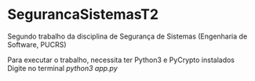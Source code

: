 # SegurancaSistemasT2
Segundo trabalho da disciplina de Segurança de Sistemas (Engenharia de Software, PUCRS)

Para executar o trabalho, necessita ter Python3 e PyCrypto instalados
Digite no terminal *python3 app.py*
